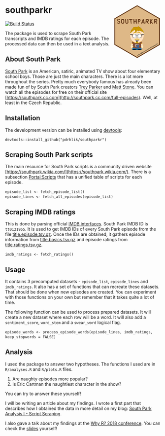 # southparkr <img src="sticker/southparkr-sticker.png" align="right" width="150" />

[![Build Status](https://travis-ci.org/pdrhlik/southparkr.svg?branch=master)](https://travis-ci.org/pdrhlik/southparkr)

The package is used to scrape South Park transcripts and IMDB ratings for each episode. The processed data can then be used in a text analysis.

## About South Park

[South Park](https://en.wikipedia.org/wiki/South_Park) is an American, satiric, animated TV show about four elementary school boys. Those are just the main characters. There is a lot more throughout the series. Pretty much everybody famous has already been made fun of by South Park creators [Trey Parker](https://en.wikipedia.org/wiki/Trey_Parker) and [Matt Stone](https://en.wikipedia.org/wiki/Matt_Stone). You can watch all the episodes for free on their official site [https://southpark.cc.com](http://southpark.cc.com/full-episodes). Well, at least in the Czech Republic.

## Installation

The development version can be installed using [devtools](https://github.com/r-lib/devtools):

```
devtools::install_github("pdrhlik/southparkr")
```

## Scraping South Park scripts

The main resource for South Park scripts is a community driven website [https://southpark.wikia.com/](https://southpark.wikia.com/). There is a subsection [Portal:Scripts](https://southpark.wikia.com/wiki/Portal:Scripts) that has a unified table of scripts for each episode.

```
episode_list <- fetch_episode_list()
episode_lines <- fetch_all_episodes(episode_list)
```

## Scraping IMDB ratings

This is done by parsing official [IMDB interfaces](https://www.imdb.com/interfaces/). South Park IMDB ID is `tt0121955`. It is used to get IMDB IDs of every South Park episode from the file [title.episode.tsv.gz](https://datasets.imdbws.com/title.episode.tsv.gz). Once the IDs are obtained, it gathers episode information from [title.basics.tsv.gz](https://datasets.imdbws.com/title.basics.tsv.gz) and episode ratings from [title.ratings.tsv.gz](https://datasets.imdbws.com/title.ratings.tsv.gz).

```
imdb_ratings <- fetch_ratings()
```

## Usage

It contains 3 precomputed datasets - `episode_list`, `episode_lines` and `imdb_ratings`. It also has a set of functions that can recreate these datasets. That should be done when new episodes are created. You can experiment with those functions on your own but remember that it takes quite a lot of time.

The following function can be used to process prepared datasets. It will create a new dataset where each row will be a word. It will also add a `sentiment_score`, `word_stem` and a `swear_word` logical flag.

```
episode_words <- process_episode_words(episode_lines, imdb_ratings, keep_stopwords = FALSE)
```

## Analysis

I used the package to answer two hypotheses. The functions I used are in `R/analyses.R` and `R/plots.R` files.

1. Are naughty episodes more popular?
2. Is Eric Cartman the naughtiest character in the show?

You can try to answer these yourself!

I will be writing an article about my findings. I wrote a first part that describes how I obtained the data in more detail on my blog: [South Park Analysis I - Script Scraping](https://patrio.blog/south-park-analysis-i-script-scraping/).

I also gave a talk about my findings at the [Why R? 2018 conference](http://whyr2018.pl/). You can check the [slides](https://pdrhlik.github.io/southparktalk-whyr2018/) yourself!
